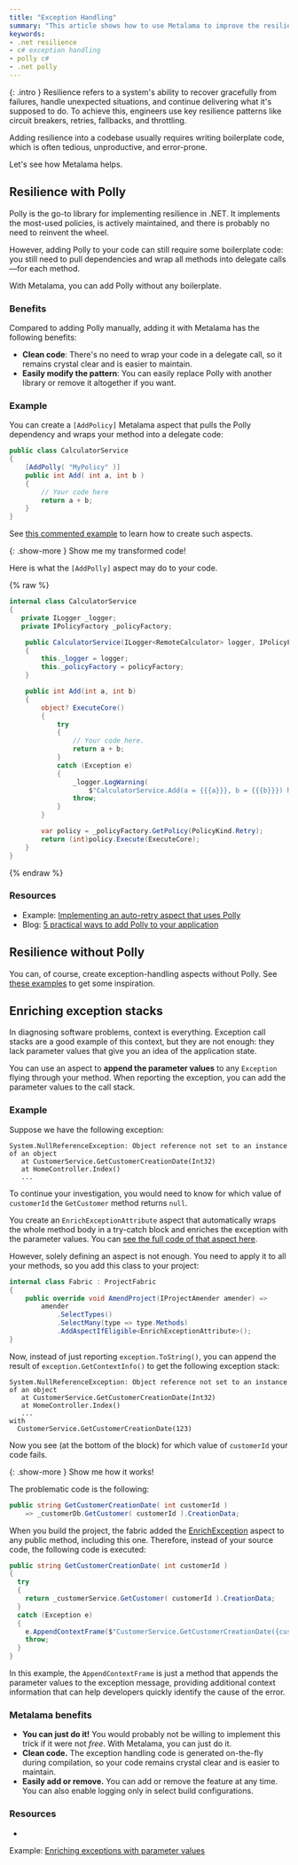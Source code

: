 ```yaml
---
title: "Exception Handling"
summary: "This article shows how to use Metalama to improve the resilience and performance of .NET/C# apps by adding exception handling, caching, and other policies."
keywords:
- .net resilience
- c# exception handling
- polly c#
- .net polly
---
```


{: .intro }
Resilience refers to a system's ability to recover gracefully from failures, handle unexpected situations, and continue
delivering what it's supposed to do. To achieve this, engineers use key resilience patterns like circuit breakers,
retries, fallbacks, and throttling.

Adding resilience into a codebase usually requires writing boilerplate code, which is often tedious, unproductive, and
error-prone.

Let's see how Metalama helps.

## Resilience with Polly

Polly is the go-to library for implementing resilience in .NET. It implements the most-used policies, is actively
maintained, and there is probably no need to reinvent the wheel.

However, adding Polly to your code can still require some boilerplate code: you still need to pull dependencies and wrap
all methods into delegate calls—for each method.

With Metalama, you can add Polly without any boilerplate.

### Benefits

Compared to adding Polly manually, adding it with Metalama has the following benefits:

- **Clean code**: There's no need to wrap your code in a delegate call, so it remains crystal clear and is easier to
  maintain.
- **Easily modify the pattern**: You can easily replace Polly with another library or remove it altogether if you want.

### Example

You can create a `[AddPolicy]` Metalama aspect that pulls the Polly dependency and wraps your method into a delegate
code:

```cs
public class CalculatorService
{
    [AddPolly( "MyPolicy" )]
    public int Add( int a, int b )
    {
        // Your code here
        return a + b;
    }
}
```

See [this commented example](https://doc.postsharp.net/metalama/examples/exception-handling/retry/retry-5) to learn how
to create such aspects.

{: .show-more }
Show me my transformed code!

Here is what the `[AddPolly]` aspect may do to your code.

{% raw %}
```cs
internal class CalculatorService
{
   private ILogger _logger;
   private IPolicyFactory _policyFactory;

    public CalculatorService(ILogger<RemoteCalculator> logger, IPolicyFactory? policyFactory)
    {
        this._logger = logger;
        this._policyFactory = policyFactory;
    }

    public int Add(int a, int b)
    {
        object? ExecuteCore()
        {
            try
            {
                // Your code here.
                return a + b;
            }
            catch (Exception e)
            {
                _logger.LogWarning(
                    $"CalculatorService.Add(a = {{{a}}}, b = {{{b}}}) has failed: {e.Message}");
                throw;
            }
        }

        var policy = _policyFactory.GetPolicy(PolicyKind.Retry);
        return (int)policy.Execute(ExecuteCore);
    }
}
```
{% endraw %}

### Resources

* Example: [Implementing an auto-retry aspect that uses Polly](https://doc.postsharp.net/metalama/examples/exception-handling/retry/retry-5)
* Blog: [5 practical ways to add Polly to your application](https://blog.postsharp.net/polly)

## Resilience without Polly

You can, of course, create exception-handling aspects without Polly.
See [these examples](https://doc.postsharp.net/metalama/examples/exception-handling) to get some inspiration.


## Enriching exception stacks

In diagnosing software problems, context is everything. Exception call stacks are a good example of this context, but
they are not enough: they lack parameter values that give you an idea of the application state.

You can use an aspect to **append the parameter values** to any `Exception` flying through your method. When reporting
the exception, you can add the parameter values to the call stack.

### Example

Suppose we have the following exception:

```text
System.NullReferenceException: Object reference not set to an instance of an object
   at CustomerService.GetCustomerCreationDate(Int32)
   at HomeController.Index()
   ...
```

To continue your investigation, you would need to know for which value of `customerId` the `GetCustomer` method returns
`null`.

You create an `EnrichExceptionAttribute` aspect that automatically wraps the whole method body in a try-catch block and
enriches the exception with the parameter values. You
can [see the full code of that aspect here](https://doc.postsharp.net/metalama/examples/exception-handling/enrich-exception#aspect-code).

However, solely defining an aspect is not enough. You need to apply it to all your methods, so you add this class to
your project:

```csharp
internal class Fabric : ProjectFabric
{
    public override void AmendProject(IProjectAmender amender) =>
        amender
            .SelectTypes()
            .SelectMany(type => type.Methods)
            .AddAspectIfEligible<EnrichExceptionAttribute>();
}
```

Now, instead of just reporting `exception.ToString()`, you can append the result of `exception.GetContextInfo()` to get
the following exception stack:

```text
System.NullReferenceException: Object reference not set to an instance of an object
   at CustomerService.GetCustomerCreationDate(Int32)
   at HomeController.Index()
   ...
with
  CustomerService.GetCustomerCreationDate(123)
```

Now you see (at the bottom of the block) for which value of `customerId` your code fails.

{: .show-more }
Show me how it works!

The problematic code is the following:

```csharp
public string GetCustomerCreationDate( int customerId )
    => _customerDb.GetCustomer( customerId ).CreationData;
```

When you build the project, the fabric added
the [EnrichException](https://doc.postsharp.net/metalama/examples/exception-handling/enrich-exception#aspect-code)
aspect to any public method, including this one. Therefore, instead of your source code, the following code is executed:

```cs
public string GetCustomerCreationDate( int customerId )
{
  try
  {
    return _customerService.GetCustomer( customerId ).CreationData;
  }
  catch (Exception e)
  {
    e.AppendContextFrame($"CustomerService.GetCustomerCreationDate({customerId})");
    throw;
  }
}
```

In this example, the `AppendContextFrame` is just a method that appends the parameter values to the exception message,
providing additional context information that can help developers quickly identify the cause of the error.

### Metalama benefits

- **You can just do it!** You would probably not be willing to implement this trick if it were not _free_. With
  Metalama, you can just do it.
- **Clean code.** The exception handling code is generated on-the-fly during compilation, so your code remains crystal
  clear and is easier to maintain.
- **Easily add or remove.** You can add or remove the feature at any time. You can also enable logging only in select
  build configurations.

### Resources

*
Example: [Enriching exceptions with parameter values](https://doc.postsharp.net/metalama/examples/exception-handling/enrich-exception)